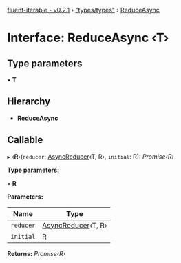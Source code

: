 [fluent-iterable - v0.2.1](../README.md) › ["types/types"](../modules/_types_types_.md) › [ReduceAsync](_types_types_.reduceasync.md)

# Interface: ReduceAsync ‹**T**›

## Type parameters

▪ **T**

## Hierarchy

* **ReduceAsync**

## Callable

▸ ‹**R**›(`reducer`: [AsyncReducer](_types_types_.asyncreducer.md)‹T, R›, `initial`: R): *Promise‹R›*

**Type parameters:**

▪ **R**

**Parameters:**

Name | Type |
------ | ------ |
`reducer` | [AsyncReducer](_types_types_.asyncreducer.md)‹T, R› |
`initial` | R |

**Returns:** *Promise‹R›*
